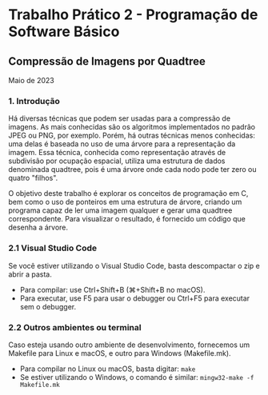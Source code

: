 # Trabalho Prático 2 - Programação de Software Básico

## Compressão de Imagens por Quadtree
Maio de 2023

### 1. Introdução
Há diversas técnicas que podem ser usadas para a compressão de imagens. As mais conhecidas são os algoritmos implementados no padrão JPEG ou PNG, por exemplo. Porém, há outras técnicas menos conhecidas: uma delas é baseada no uso de uma árvore para a representação da imagem. Essa técnica, conhecida como representação através de subdivisão por ocupação espacial, utiliza uma estrutura de dados denominada quadtree, pois é uma árvore onde cada nodo pode ter zero ou quatro "filhos".

O objetivo deste trabalho é explorar os conceitos de programação em C, bem como o uso de ponteiros em uma estrutura de árvore, criando um programa capaz de ler uma imagem qualquer e gerar uma quadtree correspondente. Para visualizar o resultado, é fornecido um código que desenha a árvore.

### 2.1 Visual Studio Code
Se você estiver utilizando o Visual Studio Code, basta descompactar o zip e abrir a pasta.
- Para compilar: use Ctrl+Shift+B (⌘+Shift+B no macOS).
- Para executar, use F5 para usar o debugger ou Ctrl+F5 para executar sem o debugger.

### 2.2 Outros ambientes ou terminal
Caso esteja usando outro ambiente de desenvolvimento, fornecemos um Makefile para Linux e macOS, e outro para Windows (Makefile.mk).
- Para compilar no Linux ou macOS, basta digitar: ```make```
- Se estiver utilizando o Windows, o comando é similar: ```mingw32-make -f Makefile.mk```


